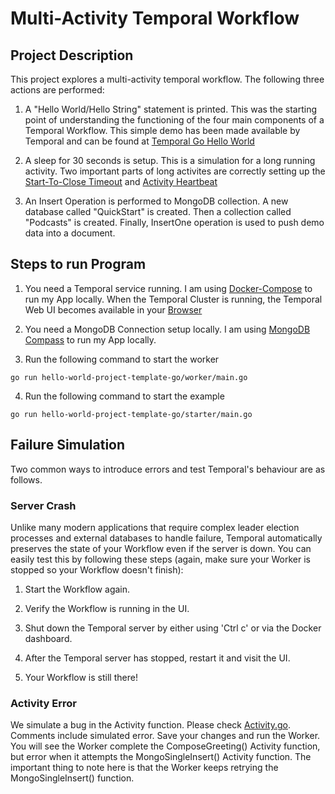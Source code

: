 # Multi-Activity Temporal Workflow

## Project Description
This project explores a multi-activity temporal workflow. 
The following three actions are performed:

1) A "Hello World/Hello String" statement is printed. 
This was the starting point of understanding the functioning of the four main components of a Temporal Workflow. This simple demo has been made available by Temporal and can be found at [Temporal Go Hello World](https://github.com/temporalio/samples-go/tree/main/helloworld)

2) A sleep for 30 seconds is setup. This is a simulation for a long running activity. Two important parts of long activites are correctly setting up the [Start-To-Close Timeout](https://docs.temporal.io/docs/concepts/what-is-a-start-to-close-timeout) and [Activity Heartbeat](https://docs.temporal.io/docs/go/how-to-heartbeat-an-activity-in-go)

3) An Insert Operation is performed to MongoDB collection.
A new database called "QuickStart" is created. Then a collection called "Podcasts" is created. Finally, InsertOne operation is used to push demo data into a document.

## Steps to run Program
1) You need a Temporal service running. I am using [Docker-Compose](https://docs.temporal.io/docs/clusters/quick-install/#docker-compose) to run my App locally.
   When the Temporal Cluster is running, the Temporal Web UI becomes available in your [Browser](http://localhost:8088/namespaces/default/workflows?range=last-30-days&status=ALL)
   
2) You need a MongoDB Connection setup locally. I am using [MongoDB Compass](https://www.mongodb.com/products/compass) to run my App locally.

3) Run the following command to start the worker
```
go run hello-world-project-template-go/worker/main.go
```
4) Run the following command to start the example
```
go run hello-world-project-template-go/starter/main.go
```
## Failure Simulation
Two common ways to introduce errors and test Temporal's behaviour are as follows.
### Server Crash
Unlike many modern applications that require complex leader election processes and external databases to handle failure, Temporal automatically preserves the state of your Workflow even if the server is down. You can easily test this by following these steps (again, make sure your Worker is stopped so your Workflow doesn't finish):

1) Start the Workflow again.

2) Verify the Workflow is running in the UI.

3) Shut down the Temporal server by either using 'Ctrl c' or via the Docker dashboard.

4) After the Temporal server has stopped, restart it and visit the UI.

5) Your Workflow is still there!

### Activity Error
We simulate a bug in the Activity function. Please check [Activity.go](https://github.com/priyalkulkarni1/hello-world-project-template-go/blob/master/activity.go). Comments include simulated error.
Save your changes and run the Worker. You will see the Worker complete the ComposeGreeting() Activity function, but error when it attempts the MongoSingleInsert() Activity function. The important thing to note here is that the Worker keeps retrying the MongoSingleInsert() function.
